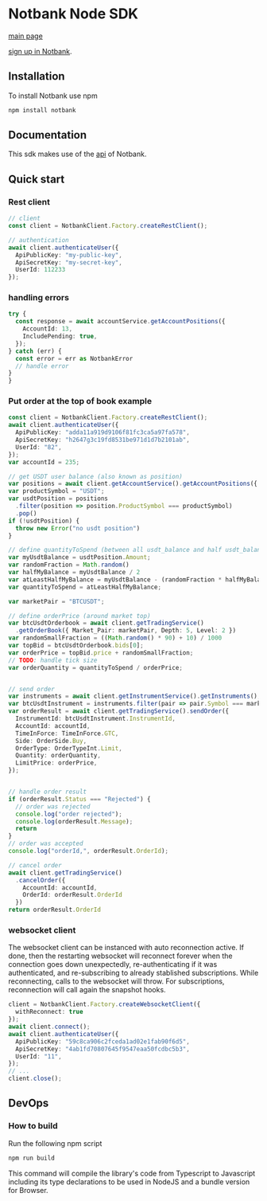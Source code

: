 # Notbank Node SDK

[main page](https://notbank.exchange)

[sign up in Notbank](https://www.cryptomkt.com/account/register).

## Installation

To install Notbank use npm

```bash
npm install notbank
```

## Documentation

This sdk makes use of the [api](https://apidoc.notbank.exchange) of Notbank.

## Quick start

### Rest client

```typescript
// client
const client = NotbankClient.Factory.createRestClient();

// authentication
await client.authenticateUser({
  ApiPublicKey: "my-public-key",
  ApiSecretKey: "my-secret-key",
  UserId: 112233
});
```

### handling errors
```typescript
try {
  const response = await accountService.getAccountPositions({
    AccountId: 13,
    IncludePending: true,
  });
} catch (err) {
  const error = err as NotbankError
  // handle error
}
}
```
### Put order at the top of book example
```typescript
const client = NotbankClient.Factory.createRestClient();
await client.authenticateUser({
  ApiPublicKey: "adda11a919d9106f81fc3ca5a97fa578",
  ApiSecretKey: "h2647g3c19fd8531be971d1d7b2101ab",
  UserId: "82",
});
var accountId = 235;

// get USDT user balance (also known as position)
var positions = await client.getAccountService().getAccountPositions({ AccountId: accountId });
var productSymbol = "USDT";
var usdtPosition = positions
  .filter(position => position.ProductSymbol === productSymbol)
  .pop()
if (!usdtPosition) {
  throw new Error("no usdt position")
}

// define quantityToSpend (between all usdt_balance and half usdt_balance)
var myUsdtBalance = usdtPosition.Amount;
var randomFraction = Math.random()
var halfMyBalance = myUsdtBalance / 2
var atLeastHalfMyBalance = myUsdtBalance - (randomFraction * halfMyBalance);
var quantityToSpend = atLeastHalfMyBalance;

var marketPair = "BTCUSDT";

// define orderPrice (around market top)
var btcUsdtOrderbook = await client.getTradingService()
  .getOrderBook({ Market_Pair: marketPair, Depth: 5, Level: 2 })
var randomSmallFraction = ((Math.random() * 90) + 10) / 1000
var topBid = btcUsdtOrderbook.bids[0];
var orderPrice = topBid.price + randomSmallFraction;
// TODO: handle tick size
var orderQuantity = quantityToSpend / orderPrice;


// send order
var instruments = await client.getInstrumentService().getInstruments();
var btcUsdtInstrument = instruments.filter(pair => pair.Symbol === marketPair)[0]
var orderResult = await client.getTradingService().sendOrder({
  InstrumentId: btcUsdtInstrument.InstrumentId,
  AccountId: accountId,
  TimeInForce: TimeInForce.GTC,
  Side: OrderSide.Buy,
  OrderType: OrderTypeInt.Limit,
  Quantity: orderQuantity,
  LimitPrice: orderPrice,
});


// handle order result
if (orderResult.Status === "Rejected") {
  // order was rejected
  console.log("order rejected");
  console.log(orderResult.Message);
  return
}
// order was accepted
console.log("orderId,", orderResult.OrderId);

// cancel order
await client.getTradingService()
  .cancelOrder({
    AccountId: accountId,
    OrderId: orderResult.OrderId
  })
return orderResult.OrderId

```


### websocket client
The websocket client can be instanced with auto reconnection active. If done, then the restarting websocket will reconnect forever when the connection goes down unexpectedly, re-authenticating if it was authenticated, and re-subscribing to already stablished subscriptions. While reconnecting, calls to the websocket will throw. For subscriptions, reconnection will call again the snapshot hooks.
```typescript
client = NotbankClient.Factory.createWebsocketClient({
  withReconnect: true
});
await client.connect();
await client.authenticateUser({
  ApiPublicKey: "59c8ca906c2fceda1ad02e1fab90f6d5",
  ApiSecretKey: "4ab1fd70807645f9547eaa50fcdbc5b3",
  UserId: "11",
});
// ...
client.close();
```


## DevOps

### How to build

Run the following npm script

```bash
npm run build
```

This command will compile the library's code from Typescript to Javascript including its type declarations to be used in NodeJS and a bundle version for Browser.

